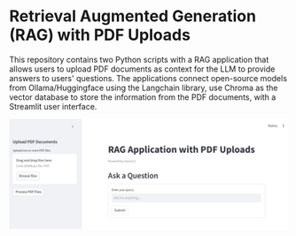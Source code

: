 # Retrieval Augmented Generation (RAG) with PDF Uploads
This repository contains two Python scripts with a RAG application that allows users to upload PDF documents as context for the LLM to provide answers to users' questions. The applications connect open-source models from Ollama/Huggingface using the Langchain library, use Chroma as the vector database to store the information from the PDF documents, with a Streamlit user interface.

![rag_pdf](https://github.com/tonytsoi/RAG_PDF/blob/main/rag_pdf.jpg?raw=true)
